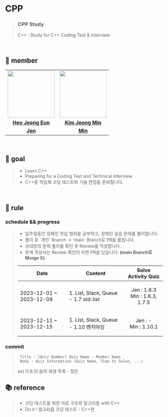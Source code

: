 # CPP

>  ### CPP Study
>  C++ : Study for C++ Coding Test &amp; Interview

<br>

## 👋 member 
<table>
  <tr>
    <td align="center"><a href="https://github.com/Heo-Jeong-Eun"><img src="https://avatars.githubusercontent.com/Heo-Jeong-Eun" width="150px;" alt="">
    <td align="center"><a href="https://github.com/JeongMin-98"><img src="https://avatars.githubusercontent.com/u/64830434?v=4" width="150px;" alt="">
    </td>
  </tr>
  <tr>
    <td align="center"><a href="https://github.com/Heo-Jeong-Eun"><b>Heo Jeong Eun</b></td>
    <td align="center"><a href="https://github.com/JeongMin-98"><b>Kim Jeong Min</b></td>
  </tr>
  <tr>
    <td align="center"><a href="https://github.com/Heo-Jeong-Eun/CPP/tree/Jen"><b>Jen</b></td>
    <td align="center"><a href="https://github.com/Heo-Jeong-Eun/CPP/tree/Min"><b>Min</b></td>
  </tr>
</table>

<br>

## 🚀 goal
>  - Learn C++
>  - Preparing for a Coding Test and Technical Interview
>  - C++을 학습해 코딩 테스트와 기술 면접을 준비합니다. 

<br>

## 🫡 rule

### schedule && progress  
> - 일주일동안 정해진 학습 범위를 공부하고, 정해진 실습 문제를 풀이합니다.
> - 풀이 후 '개인' Branch -> 'main' Branch로 PR을 올립니다.
> - 상대방의 문제 풀이를 확인 후 Review를 작성합니다.
> - 문제 작성사는 Review 확인이 되면 PR을 닫습니다. **(main Branch로 Merge X)**

>  | Date | Content | Solve Activity Quiz |
>  | --- | --- | --- | 
>  | 2023-12-01 ~ 2023-12-08 | 1. List, Stack, Queue - 1.7 std::list | <p align="center">Jen : 1.6.3 <br> Min : 1.6.3, 1.7.5</p> |
>  | 2023-12-11 ~ 2023-12-15 | 1. List, Stack, Queue - 1.10 벤치마킹 | <p align="center">Jen : - <br> Min : 1.10.1</p> |

### commit 
> ```shell
>  Title : [Quiz Number] Quiz Name - Member Name
>  Body : Quiz Information (Quiz Name, Time to Solve, ...)
>  ```
> ex) [1.6.3] 음악 재생 목록 - 정은 

## 📚 reference
>  - 코딩 테스트를 위한 자료 구조와 알고리즘 with C++
>  - Do it ! 알고리즘 코딩 테스트 - C++편
